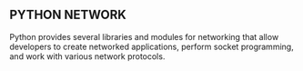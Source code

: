 PYTHON NETWORK
---------------------------------------------------------
Python provides several libraries and modules for networking that allow developers to create networked applications, perform socket programming, and work with various network protocols.

